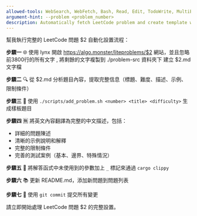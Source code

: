 ```yaml
---
allowed-tools: WebSearch, WebFetch, Bash, Read, Edit, TodoWrite, MultiEdit
argument-hint: --problem <problem_number>
description: Automatically fetch LeetCode problem and create template with Chinese description
---
```


幫我執行完整的 LeetCode 問題 $2 自動化設置流程：

**步驟一** 🌐 使用 lynx 開啟 https://algo.monster/liteproblems/$2 網站，並且忽略前3800行的所有文字 , 將剩餘的文字複製到 ./problem-src 資料夾下 建立 $2.md 文字檔

**步驟二** 🔍 從 $2.md 分析題目內容，提取完整信息（標題、難度、描述、示例、限制條件）

**步驟三** 📝 使用 `./scripts/add_problem.sh <number> <title> <difficulty>` 生成樣板題目

**步驟四** 🈚 將英文內容翻譯為完整的中文描述，包括：
   - 詳細的問題陳述
   - 清晰的示例說明和解釋
   - 完整的限制條件
   - 完善的測試案例（基本、邊界、特殊情況）

**步驟五** 🔧 將解答函式中未使用到的參數加上 `_` 標記來通過 `cargo clippy`

**步驟六** 📚 更新 README.md，添加新問題到問題列表

**步驟七** 💾 使用 `git commit` 提交所有變更

請立即開始處理 LeetCode 問題 $2 的完整設置。